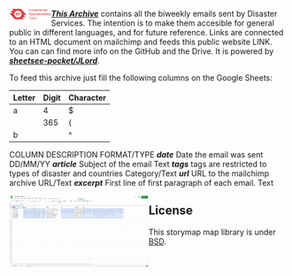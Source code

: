 <img src="/img/hot_logo.png" height="15%" width="15%" align="left"/> ***[This Archive](Link)*** contains all the biweekly emails sent by Disaster Services. The intention is to make them accesible for general public in different languages, and for future reference. Links are connected to an HTML document on mailchimp and feeds this public website LINK. You can can find more info on the GitHub and the Drive. 
It is powered by ***[sheetsee-pocket/JLord](https://github.com/jlord)***. 

To feed this archive just fill the following columns on the Google Sheets: 


Letter | Digit | Character
------ | ------|----------
a      | 4     | $
       | 365   | (
b      |       | ^  

COLUMN	DESCRIPTION	FORMAT/TYPE
***date***	Date the email was sent	DD/MM/YY
***article***	Subject of the email	Text
***tags***	tags are restricted to types of disaster and countries	Category/Text
***url***	URL to the mailchimp archive	URL/Text
***excerpt***	First line of first paragraph of each email. 	Text

<img src="/img/google_sheets.png" height="50%" width="50%" align="left"/>

## License

This storymap map library is under [BSD](LICENSE).
